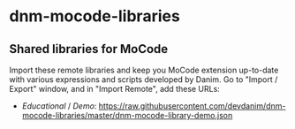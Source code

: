 # dnm-mocode-libraries

## Shared libraries for MoCode

Import these remote libraries and keep you MoCode extension up-to-date with various expressions and scripts developed by Danim.
Go to "Import / Export" window, and in "Import Remote", add these URLs:

- _Educational_ / _Demo_: <https://raw.githubusercontent.com/devdanim/dnm-mocode-libraries/master/dnm-mocode-library-demo.json>
